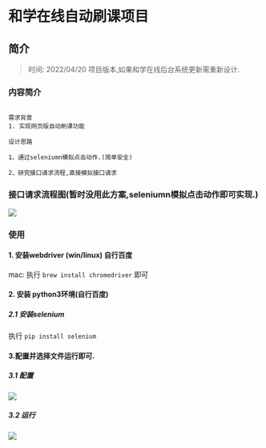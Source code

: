 # 和学在线自动刷课项目

## 简介

> 时间: 2022/04/20 项目版本,如果和学在线后台系统更新需重新设计.

### 内容简介

```

需求背景
1. 实现网页版自动刷课功能

设计思路

1、通过seleniumn模拟点击动作.(简单安全)

2、研究接口请求流程,直接模拟接口请求

```

### 接口请求流程图(暂时没用此方案,seleniumn模拟点击动作即可实现.)

![](https://tva1.sinaimg.cn/large/e6c9d24ely1h1fzozyl57j21ct0u0dkq.jpg)

### 使用

#### 1. 安装webdriver (win/linux) 自行百度

mac: 执行 `brew install chromedriver` 即可

#### 2. 安装 python3环境(自行百度)

##### 2.1 安装selenium

执行 `pip install selenium`

#### 3.配置并选择文件运行即可.

##### 3.1 配置

![](https://tva1.sinaimg.cn/large/e6c9d24ely1h1gcbsd0xyj21210u041x.jpg)

##### 3.2 运行

![](https://tva1.sinaimg.cn/large/e6c9d24ely1h1gc4gbbjuj20u01nnadb.jpg)




